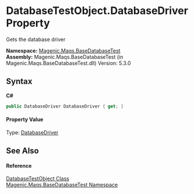 # DatabaseTestObject.DatabaseDriver Property 
 

Gets the database driver

**Namespace:**&nbsp;<a href="MAQS_5/DataBase_AUTOGENERATED/Magenic-Maqs-BaseDatabaseTest_Namespace">Magenic.Maqs.BaseDatabaseTest</a><br />**Assembly:**&nbsp;Magenic.Maqs.BaseDatabaseTest (in Magenic.Maqs.BaseDatabaseTest.dll) Version: 5.3.0

## Syntax

**C#**<br />
``` C#
public DatabaseDriver DatabaseDriver { get; }
```


#### Property Value
Type: <a href="MAQS_5/DataBase_AUTOGENERATED/DatabaseDriver_Class">DatabaseDriver</a>

## See Also


#### Reference
<a href="MAQS_5/DataBase_AUTOGENERATED/DatabaseTestObject_Class">DatabaseTestObject Class</a><br /><a href="MAQS_5/DataBase_AUTOGENERATED/Magenic-Maqs-BaseDatabaseTest_Namespace">Magenic.Maqs.BaseDatabaseTest Namespace</a><br />